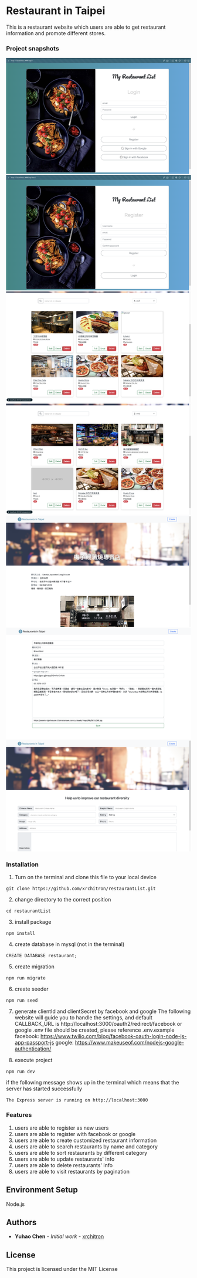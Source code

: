 # Restaurant in Taipei

This is a restaurant website which users are able to get restaurant information and promote different stores.

### Project snapshots

![Alt restaurantList_img_01](https://github.com/xrchitron/restaurantList/blob/main/public/img/restaurantList_img_01.png)
![Alt restaurantList_img_02](https://github.com/xrchitron/restaurantList/blob/main/public/img/restaurantList_img_02.png)
![Alt restaurantList_img_03](https://github.com/xrchitron/restaurantList/blob/main/public/img/restaurantList_img_03.png)
![Alt restaurantList_img_04](https://github.com/xrchitron/restaurantList/blob/main/public/img/restaurantList_img_04.png)
![Alt restaurantList_img_05](https://github.com/xrchitron/restaurantList/blob/main/public/img/restaurantList_img_05.png)
![Alt restaurantList_img_06](https://github.com/xrchitron/restaurantList/blob/main/public/img/restaurantList_img_06.png)
![Alt restaurantList_img_07](https://github.com/xrchitron/restaurantList/blob/main/public/img/restaurantList_img_07.png)

### Installation

1. Turn on the terminal and clone this file to your local device

```
git clone https://github.com/xrchitron/restaurantList.git
```

2. change directory to the correct position

```
cd restaurantList
```

3. install package

```
npm install
```

4. create database in mysql (not in the terminal)

```
CREATE DATABASE restaurant;
```

5. create migration

```
npm run migrate
```

6. create seeder

```
npm run seed
```

7. generate clientId and clientSecret by facebook and google
   The following website will guide you to handle the settings, and default CALLBACK_URL is http://localhost:3000/oauth2/redirect/facebook or google
   .env file should be created, please reference .env.example
   facebook: https://www.twilio.com/blog/facebook-oauth-login-node-js-app-passport-js
   google: https://www.makeuseof.com/nodejs-google-authentication/

8. execute project

```
npm run dev
```

if the following message shows up in the terminal which means that the server has started successfully

```
The Express server is running on http://localhost:3000
```

### Features

1. users are able to register as new users
2. users are able to register with facebook or google
3. users are able to create customized restaurant information
4. users are able to search restaurants by name and category
5. users are able to sort restaurants by different category
6. users are able to update restaurants' info
7. users are able to delete restaurants' info
8. users are able to visit restaurants by pagination

## Environment Setup

Node.js

## Authors

- **Yuhao Chen** - _Initial work_ - [xrchitron](https://github.com/xrchitron)

## License

This project is licensed under the MIT License
